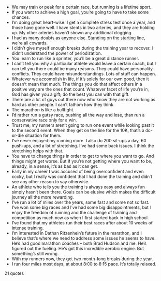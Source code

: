  - We may train or peak for a certain race, but running is a lifetime sport.
 - If you want to achieve a high goal, you’re going to have to take some chances.
 - I’m doing great heart-wise. I get a complete stress test once a year, and those have gone well. I have stents in two arteries, and they are holding up. My other arteries haven’t shown any additional clogging.
 - I had as many doubts as anyone else. Standing on the starting line, we’re all cowards.
 - I didn’t give myself enough breaks during the training year to recover. I didn’t understand the power of periodization.
 - You learn to run like a sprinter, you’ll be a great distance runner.
 - I can’t tell you why a particular athlete would leave a certain coach, but I can tell you there could be many reasons. They could have personality conflicts. They could have misunderstandings. Lots of stuff can happen.
 - Whatever we accomplish in life, if it’s solely for our own good, then it doesn’t mean that much. The things you do that affect others in a positive way are the ones that count. Whatever facet of life you’re in, God has given you a gift; do the best you can with that gift.
 - There are a lot of guys out there now who know they are not working as hard as other people. I can’t fathom how they think.
 - The marathon is like a bullfight.
 - I’d rather run a gutsy race, pushing all the way and lose, than run a conservative race only for a win.
 - Trust me, my runners aren’t going to run one event while looking past it to the second event. When they get on the line for the 10K, that’s a do-or-die situation for them.
 - I’ve never enjoyed my running more. I also do 200 sit-ups a day, 60 push-ups, and a lot of stretching. I’ve had some back issues. I think the stretching helps with that.
 - You have to change things in order to get to where you want to go. And things might get worse. But if you’re not getting where you want to be, already, in a sense, it’s as bad as it can get.
 - Early in my career I was accused of being overconfident and even cocky, but I really was confident that I had done the training and didn’t see any other reason to say otherwise.
 - An athlete who tells you the training is always easy and always fun simply hasn’t been there. Goals can be elusive which makes the difficult journey all the more rewarding.
 - I’ve run a lot of miles over the years, some fast and some not so fast. I’ve won some big races and I’ve had some big disappointments, but I enjoy the freedom of running and the challenge of training and competition as much now as when I first started back in high school.
 - I’ve found that my athletes run their best races after about 10 weeks of intense training.
 - I’m interested in Dathan Ritzenhein’s future in the marathon, and I believe that’s where we need to address some issues he seems to have. He’s had good marathon coaches – both Brad Hudson and me. He’s figured out the fueling. He’s got this incredible aerobic engine. But something’s still wrong.
 - With my runners now, they get two month-long breaks during the year.
 - I run four miles most days, at about 8:00 to 8:15 pace. It’s totally relaxed.

21 quotes